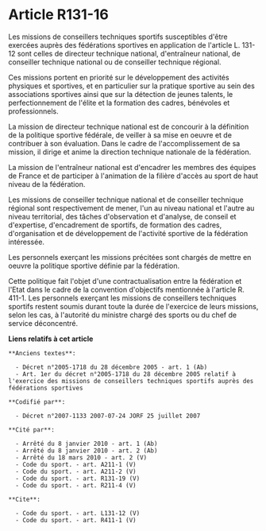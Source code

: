 # Article R131-16

Les missions de conseillers techniques sportifs susceptibles d'être exercées auprès des fédérations sportives en application
de l'article L. 131-12 sont celles de directeur technique national, d'entraîneur national, de conseiller technique national
ou de conseiller technique régional. 

Ces missions portent en priorité sur le développement des activités physiques et sportives, et en particulier sur la pratique
sportive au sein des associations sportives ainsi que sur la détection de jeunes talents, le perfectionnement de l'élite et
la formation des cadres, bénévoles et professionnels. 

La mission de directeur technique national est de concourir à la définition de la politique sportive fédérale, de veiller à
sa mise en oeuvre et de contribuer à son évaluation. Dans le cadre de l'accomplissement de sa mission, il dirige et anime la
direction technique nationale de la fédération. 

La mission de l'entraîneur national est d'encadrer les membres des équipes de France et de participer à l'animation de la
filière d'accès au sport de haut niveau de la fédération. 

Les missions de conseiller technique national et de conseiller technique régional sont respectivement de mener, l'un au
niveau national et l'autre au niveau territorial, des tâches d'observation et d'analyse, de conseil et d'expertise,
d'encadrement de sportifs, de formation des cadres, d'organisation et de développement de l'activité sportive de la
fédération intéressée. 

Les personnels exerçant les missions précitées sont chargés de mettre en oeuvre la politique sportive définie par la
fédération. 

Cette politique fait l'objet d'une contractualisation entre la fédération et l'Etat dans le cadre de la convention
d'objectifs mentionnée à l'article R. 411-1. Les personnels exerçant les missions de conseillers techniques sportifs restent
soumis durant toute la durée de l'exercice de leurs missions, selon les cas, à l'autorité du ministre chargé des sports ou du
chef de service déconcentré.

**Liens relatifs à cet article**

	**Anciens textes**:

	  - Décret n°2005-1718 du 28 décembre 2005 - art. 1 (Ab)
	  - Art. 1er du décret n°2005-1718 du 28 décembre 2005 relatif à l'exercice des missions de conseillers techniques sportifs auprès des fédérations sportives

	**Codifié par**:

	  - Décret n°2007-1133 2007-07-24 JORF 25 juillet 2007

	**Cité par**:

	  - Arrêté du 8 janvier 2010 - art. 1 (Ab)
	  - Arrêté du 8 janvier 2010 - art. 2 (Ab)
	  - Arrêté du 18 mars 2010 - art. 2 (V)
	  - Code du sport. - art. A211-1 (V)
	  - Code du sport. - art. A211-2 (V)
	  - Code du sport. - art. R131-19 (V)
	  - Code du sport. - art. R211-4 (V)

	**Cite**:

	  - Code du sport. - art. L131-12 (V)
	  - Code du sport. - art. R411-1 (V)
